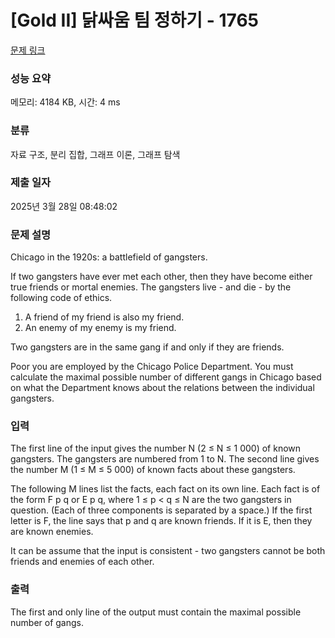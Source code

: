 # [Gold II] 닭싸움 팀 정하기 - 1765 

[문제 링크](https://www.acmicpc.net/problem/1765) 

### 성능 요약

메모리: 4184 KB, 시간: 4 ms

### 분류

자료 구조, 분리 집합, 그래프 이론, 그래프 탐색

### 제출 일자

2025년 3월 28일 08:48:02

### 문제 설명

<p>Chicago in the 1920s: a battlefield of gangsters.</p>

<p>If two gangsters have ever met each other, then they have become either true friends or mortal enemies. The gangsters live - and die - by the following code of ethics.</p>

<ol>
	<li>A friend of my friend is also my friend.</li>
	<li>An enemy of my enemy is my friend.</li>
</ol>

<p>Two gangsters are in the same gang if and only if they are friends.</p>

<p>Poor you are employed by the Chicago Police Department. You must calculate the maximal possible number of different gangs in Chicago based on what the Department knows about the relations between the individual gangsters.</p>

### 입력 

 <p>The first line of the input gives the number N (2 ≤ N ≤ 1 000) of known gangsters. The gangsters are numbered from 1 to N. The second line gives the number M (1 ≤ M ≤ 5 000) of known facts about these gangsters.</p>

<p>The following M lines list the facts, each fact on its own line. Each fact is of the form F p q or E p q, where 1 ≤ p < q ≤ N are the two gangsters in question. (Each of three components is separated by a space.) If the first letter is F, the line says that p and q are known friends. If it is E, then they are known enemies.</p>

<p>It can be assume that the input is consistent - two gangsters cannot be both friends and enemies of each other.</p>

### 출력 

 <p>The first and only line of the output must contain the maximal possible number of gangs.</p>

